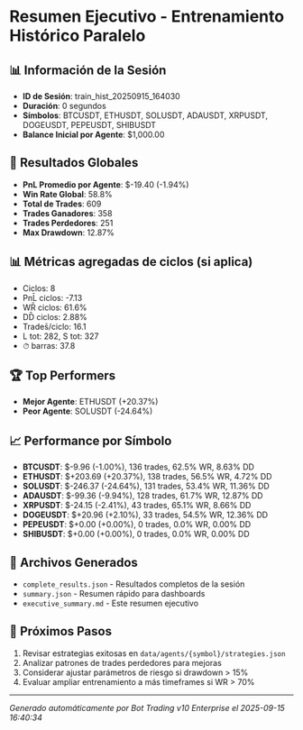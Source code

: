 # Resumen Ejecutivo - Entrenamiento Histórico Paralelo

## 📊 Información de la Sesión
- **ID de Sesión**: train_hist_20250915_164030
- **Duración**: 0 segundos
- **Símbolos**: BTCUSDT, ETHUSDT, SOLUSDT, ADAUSDT, XRPUSDT, DOGEUSDT, PEPEUSDT, SHIBUSDT
- **Balance Inicial por Agente**: $1,000.00

## 🎯 Resultados Globales
- **PnL Promedio por Agente**: $-19.40 (-1.94%)
- **Win Rate Global**: 58.8%
- **Total de Trades**: 609
- **Trades Ganadores**: 358
- **Trades Perdedores**: 251
- **Max Drawdown**: 12.87%

## 📊 Métricas agregadas de ciclos (si aplica)
- Ciclos: 8
- PnL̄ ciclos: -7.13
- WR̄ ciclos: 61.6%
- DD̄ ciclos: 2.88%
- Trades̄/ciclo: 16.1
- L tot: 282, S tot: 327
- ⏱̄ barras: 37.8


## 🏆 Top Performers
- **Mejor Agente**: ETHUSDT (+20.37%)
- **Peor Agente**: SOLUSDT (-24.64%)

## 📈 Performance por Símbolo
- **BTCUSDT**: $-9.96 (-1.00%), 136 trades, 62.5% WR, 8.63% DD
- **ETHUSDT**: $+203.69 (+20.37%), 138 trades, 56.5% WR, 4.72% DD
- **SOLUSDT**: $-246.37 (-24.64%), 131 trades, 53.4% WR, 11.36% DD
- **ADAUSDT**: $-99.36 (-9.94%), 128 trades, 61.7% WR, 12.87% DD
- **XRPUSDT**: $-24.15 (-2.41%), 43 trades, 65.1% WR, 8.66% DD
- **DOGEUSDT**: $+20.96 (+2.10%), 33 trades, 54.5% WR, 12.36% DD
- **PEPEUSDT**: $+0.00 (+0.00%), 0 trades, 0.0% WR, 0.00% DD
- **SHIBUSDT**: $+0.00 (+0.00%), 0 trades, 0.0% WR, 0.00% DD

## 📁 Archivos Generados
- `complete_results.json` - Resultados completos de la sesión
- `summary.json` - Resumen rápido para dashboards
- `executive_summary.md` - Este resumen ejecutivo

## 🎯 Próximos Pasos
1. Revisar estrategias exitosas en `data/agents/{symbol}/strategies.json`
2. Analizar patrones de trades perdedores para mejoras
3. Considerar ajustar parámetros de riesgo si drawdown > 15%
4. Evaluar ampliar entrenamiento a más timeframes si WR > 70%

---
*Generado automáticamente por Bot Trading v10 Enterprise el 2025-09-15 16:40:34*
